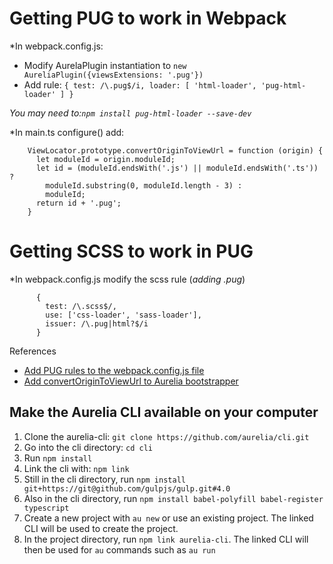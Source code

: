 Getting PUG to work in Webpack
=
*In webpack.config.js:
* Modify AurelaPlugin instantiation to  ```new AureliaPlugin({viewsExtensions: '.pug'})```
* Add rule: ```{ test: /\.pug$/i, loader: [ 'html-loader', 'pug-html-loader' ] }```

*You may need to:```npm install pug-html-loader --save-dev```*

*In main.ts configure() add: 
```
    ViewLocator.prototype.convertOriginToViewUrl = function (origin) {
      let moduleId = origin.moduleId;
      let id = (moduleId.endsWith('.js') || moduleId.endsWith('.ts')) ? 
        moduleId.substring(0, moduleId.length - 3) : 
        moduleId;
      return id + '.pug';
    }
```

Getting SCSS to work in PUG 
=
*In webpack.config.js modify the scss rule (*adding .pug*)
```
      {
        test: /\.scss$/,
        use: ['css-loader', 'sass-loader'],
        issuer: /\.pug|html?$/i
      }
```

References
* [Add PUG rules to the webpack.config.js file](https://github.com/jods4/aurelia-webpack-build/issues/22)
* [Add convertOriginToViewUrl to Aurelia bootstrapper](https://github.com/aurelia/skeleton-navigation/issues/396#issuecomment-207823852)

## Make the Aurelia CLI available on your computer

1. Clone the aurelia-cli: `git clone https://github.com/aurelia/cli.git`
2. Go into the cli directory: `cd cli`
3. Run `npm install`
4. Link the cli with: `npm link`
5. Still in the cli directory, run `npm install git+https://git@github.com/gulpjs/gulp.git#4.0`
6. Also in the cli directory, run `npm install babel-polyfill babel-register typescript`
7. Create a new project with `au new` or use an existing project. The linked CLI will be used to create the project.
8. In the project directory, run `npm link aurelia-cli`. The linked CLI will then be used for `au` commands such as `au run`
